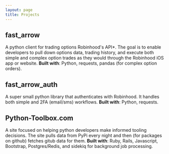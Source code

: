 ```yaml
---
layout: page
title: Projects
---
```


## fast_arrow
A python client for trading options Robinhood's API*. The goal is to enable
developers to pull down options data, trading history, and execute both simple
and complex option trades as they would through the Robinhood iOS app or
website.
__Built with__: Python, requests, pandas (for complex option orders).


## fast_arrow_auth
A super small python library that authenticates with Robinhood. It handles both
simple and 2FA (email/sms) workflows.
__Built with__: Python, requests.


## Python-Toolbox.com
A site focused on helping python developers make informed tooling decisions.
The site pulls data from PyPi every night and then (for packages on github)
fetches gitub data for them.
__Built with__: Ruby, Rails, Javascript, Bootstrap, Postgres/Redis, and sidekiq for background job processing.
